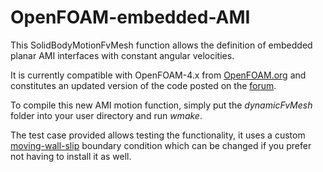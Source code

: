 # OpenFOAM-embedded-AMI
This SolidBodyMotionFvMesh function allows the definition of embedded planar AMI interfaces with constant angular velocities.

It is currently compatible with OpenFOAM-4.x from [OpenFOAM.org](http://www.openfoam.org)
and constitutes an updated version of the code posted on the [forum](http://www.cfd-online.com/Forums/openfoam-solving/124586-dynamic-mesh-within-dynamic-mesh.html).

To compile this new AMI motion function, simply put the *dynamicFvMesh* folder into your user directory and run *wmake*.

The test case provided allows testing the functionality, it uses a custom [moving-wall-slip](http://github.com/louisgag/OpenFOAM-moving-wall-slip) boundary condition which can be changed if you prefer not having to install it as well.
